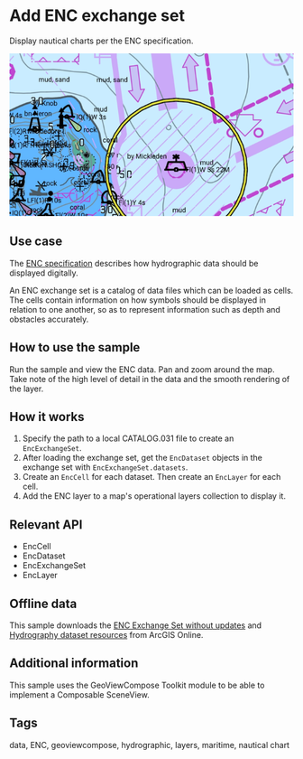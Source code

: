 # Add ENC exchange set

Display nautical charts per the ENC specification.

![Image showing the add ENC exchange set app](add-enc-exchange-set.png)

## Use case

The [ENC specification](https://docs.iho.int/iho_pubs/standard/S-57Ed3.1/20ApB1.pdf) describes how hydrographic data should be displayed digitally.

An ENC exchange set is a catalog of data files which can be loaded as cells. The cells contain information on how symbols should be displayed in relation to one another, so as to represent information such as depth and obstacles accurately.

## How to use the sample

Run the sample and view the ENC data. Pan and zoom around the map. Take note of the high level of detail in the data and the smooth rendering of the layer.

## How it works

1. Specify the path to a local CATALOG.031 file to create an `EncExchangeSet`.
2. After loading the exchange set, get the `EncDataset` objects in the exchange set with `EncExchangeSet.datasets`.
3. Create an `EncCell` for each dataset. Then create an `EncLayer` for each cell.
4. Add the ENC layer to a map's operational layers collection to display it.

## Relevant API

* EncCell
* EncDataset
* EncExchangeSet
* EncLayer

## Offline data

This sample downloads the [ENC Exchange Set without updates](https://www.arcgis.com/home/item.html?id=9d2987a825c646468b3ce7512fb76e2d) and [Hydrography dataset resources](https://www.arcgis.com/home/item.html?id=5028bf3513ff4c38b28822d010a4937c) from ArcGIS Online.

## Additional information

This sample uses the GeoViewCompose Toolkit module to be able to implement a Composable SceneView.

## Tags

data, ENC, geoviewcompose, hydrographic, layers, maritime, nautical chart
